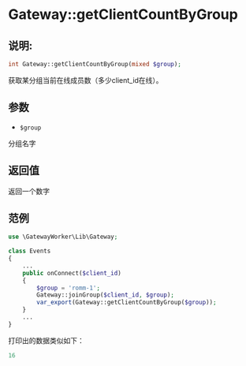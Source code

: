 # Gateway::getClientCountByGroup

## 说明:
```php
int Gateway::getClientCountByGroup(mixed $group);
```

获取某分组当前在线成员数（多少client_id在线）。


## 参数

* ```$group```

分组名字

## 返回值

返回一个数字

## 范例
```php
use \GatewayWorker\Lib\Gateway;

class Events
{
    ...
    public onConnect($client_id)
    {
        $group = 'romm-1';
        Gateway::joinGroup($client_id, $group);
        var_export(Gateway::getClientCountByGroup($group));
    }
    ...
}
```


打印出的数据类似如下：
```php
16
```

